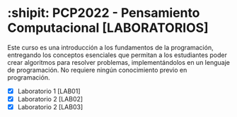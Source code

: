 # :shipit: PCP2022 - Pensamiento Computacional [LABORATORIOS]
Este curso es una introducción a los fundamentos de la programación, entregando los conceptos esenciales que permitan a los estudiantes poder crear algoritmos para resolver problemas, implementándolos en un lenguaje de programación. No requiere ningún conocimiento previo en programación.
- [X] Laboratorio 1 [LAB01]
- [X] Laboratorio 2 [LAB02]
- [X] Laboratorio 2 [LAB03]
